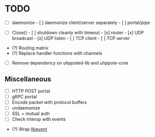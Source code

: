 # TODO

- [ ] daemonize
      - [ ] daemonize client/server separately
      - [ ] portal/pipe

- [ ] Close()
      - [ ] shutdown cleanly with timeout
            - [x] router
            - [x] UDP broadcast
            - [x] UDP listen
            - [ ] TCP client
            - [ ] TCP server

- (?) Routing matrix
- (?) Replace handler functions with channels
- [ ] Remove dependency on uhppoted-lib and uhppote-core

## Miscellaneous

- [ ] HTTP POST portal
- [ ] gRPC portal
- [ ] Encode packet with protocol buffers
- [ ] undaemonize
- [ ] SSL + mutual auth
- [ ] Check interop with events
- (?) Wrap [libevent](https://libevent.org)
